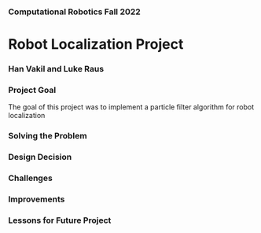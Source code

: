### Computational Robotics Fall 2022

# Robot Localization Project

### Han Vakil and Luke Raus

### Project Goal

The goal of this project was to implement a particle filter algorithm for robot localization

### Solving the Problem

### Design Decision

### Challenges

### Improvements

### Lessons for Future Project
